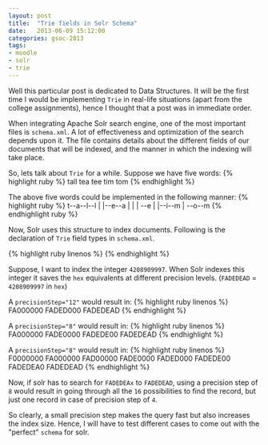 ```yaml
---
layout: post
title:  "Trie fields in Solr Schema"
date:   2013-06-09 15:12:00
categories: gsoc-2013
tags: 
- moodle
- solr
- trie
---
```

Well this particular post is dedicated to Data Structures. It will be the first time I would be implementing <code>Trie</code> in real-life situations (apart from the college assignments), hence I thought that a post was in immediate order.

When integrating Apache Solr search engine, one of the most important files is <code>schema.xml</code>. A lot of effectiveness and optimization of the search depends upon it. The file contains details about the different fields of our documents that will be indexed, and the manner in which the indexing will take place.

So, lets talk about <code>Trie</code> for a while. Suppose we have five words:
{% highlight ruby %}
tall
tea
tee
tim
tom
{% endhighlight %}

The above five words could be implemented in the following manner:
{% highlight ruby %}
t--a--l--l
|
|--e--a
|  |
|  \--e
|
|--i--m
|
\--o--m
{% endhighlight ruby %}

Now, Solr uses this structure to index documents. Following is the declaration of <code>Trie</code> field types in <code>schema.xml</code>.

{% highlight ruby linenos %}
<fieldType name="tint" class="solr.TrieIntField" precisionStep="8" positionIncrementGap="0"/>
<fieldType name="tfloat" class="solr.TrieFloatField" precisionStep="8" positionIncrementGap="0"/>
<fieldType name="tlong" class="solr.TrieLongField" precisionStep="8" positionIncrementGap="0"/>
<fieldType name="tdouble" class="solr.TrieDoubleField" precisionStep="8" positionIncrementGap="0"/>
{% endhighlight %}

Suppose, I want to index the integer <code>4208909997</code>. When Solr indexes this integer it saves the <code>hex</code> equivalents at different precision levels.
(<code>FADEDEAD</code> = <code>4208909997</code> in <code>hex</code>) 

A <code>precisionStep="12"</code> would result in:
{% highlight ruby linenos %}
FA000000
FADED000
FADEDEAD
{% endhighlight %}

A <code>precisionStep="8"</code> would result in:
{% highlight ruby linenos %}
FA000000
FADE0000
FADEDE00
FADEDEAD
{% endhighlight %}

A <code>precisionStep="8"</code> would result in:
{% highlight ruby linenos %}
F0000000
FA000000
FAD00000
FADE0000
FADED000
FADEDE00
FADEDEA0
FADEDEAD
{% endhighlight %}

Now, if solr has to search for <code>FADEDEAx</code> to <code>FADEDEAD</code>, using a precision step of <code>8</code> would result in going through all the <code>16</code> possibilities to find the record, but just one record in case of precision step of <code>4</code>. 

So clearly, a small precision step makes the query fast but also increases the index size. Hence, I will have to test different cases to come out with the "perfect" <code>schema</code> for solr.
